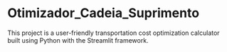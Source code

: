 # Otimizador_Cadeia_Suprimento
This project is a user-friendly transportation cost optimization calculator built using Python with the Streamlit framework.
